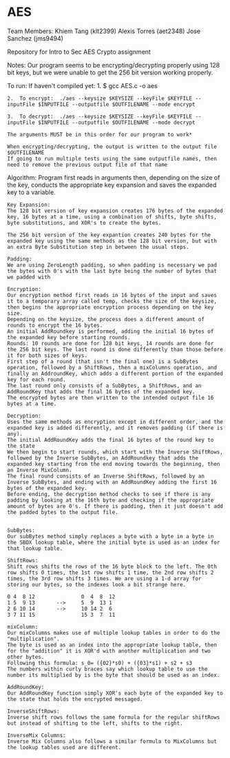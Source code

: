 # AES

Team Members:
Khiem Tang (klt2399)
Alexis Torres (aet2348)
Jose Sanchez (jms9494)

Repository for Intro to Sec AES Crypto assignment

Notes: 
	Our program seems to be encrypting/decrypting properly using 128 bit keys, but we were unable to get the 256 bit version working properly.

To run:
	If haven't compiled yet:
	1.	$ gcc AES.c -o aes

	2.  To encrypt:  ./aes --keysize $KEYSIZE --keyFile $KEYFILE --inputFile $INPUTFILE --outputfile $OUTFILENAME --mode encrypt	

	3. 	To decrypt:  ./aes --keysize $KEYSIZE --keyFile $KEYFILE --inputFile $INPUTFILE --outputfile $OUTFILENAME --mode decrypt

	The arguments MUST be in this order for our program to work*

	When encrypting/decrypting, the output is written to the output file $OUTFILENAME
	If going to run multiple tests using the same outputfile names, then need to remove the previous output file of that name


Algorithm: 
	Program first reads in arguments then, depending on the size of the key, conducts the appropriate key expansion and saves the expanded key to a variable. 

	Key Expansion: 
	The 128 bit version of key expansion creates 176 bytes of the expanded key, 16 bytes at a time, using a combination of shifts, byte shifts, byte substitutions, and XOR's to create the bytes.

	The 256 bit version of the key expantion creates 240 bytes for the expanded key using the same methods as the 128 bit version, but with an extra Byte Substitution step in between the usual steps.

	Padding:
	We are using ZeroLength padding, so when padding is necessary we pad the bytes with 0's with the last byte being the number of bytes that we padded with

	Encryption:
	Our encryption method first reads in 16 bytes of the input and saves it to a temporary array called temp, checks the size of the keysize, then begins the appropriate encryption process depending on the key size.
	Depending on the keysize, the process does a different amount of rounds to encrypt the 16 bytes.
	An initial AddRoundkey is performed, adding the initial 16 bytes of the expanded key before starting rounds.
	Rounds: 10 rounds are done for 128 bit keys, 14 rounds are done for the 256 bit keys. The last round is done differently than those before it for both sizes of keys. 
	First step of a round (that isn't the final one) is a SubBytes operation, followed by a ShiftRows, then a mixColumns operation, and finally an AddroundKey, which adds a different portion of the expanded key for each round.
	The last round only consists of a SubBytes, a ShiftRows, and an AddRoundKey that adds the final 16 bytes of the expanded key.
	The encrypted bytes are then written to the intended output file 16 bytes at a time.

	Decryption: 
	Uses the same methods as encryption except in different order, and the expanded key is added differently, and it removes padding (if there is any). 
	The initial AddRoundKey adds the final 16 bytes of the round key to the state
	We then begin to start rounds, which start with the Inverse ShiftRows, followed by the Inverse SubBytes, an AddRoundkey that adds the expanded key starting from the end moving towards the beginning, then an Inverse MixColumn.
	The final round consists of an Inverse ShiftRows, followed by an Inverse SubBytes, and ending with an AddRoundKey adding the first 16 bytes of the expanded key.
	Before ending, the decryption method checks to see if there is any padding by looking at the 16th byte and checking if the appropriate amount of bytes are 0's. If there is padding, then it just doesn't add the padded bytes to the output file.


	SubBytes: 
	Our subBytes method simply replaces a byte with a byte in a byte in the SBOX lookup table, where the initial byte is used as an index for that lookup table.

	ShiftRows:
	Shift rows shifts the rows of the 16 byte block to the left. The 0th row shifts 0 times, the 1st row shifts 1 time, the 2nd row shifts 2 times, the 3rd row shifts 3 times. We are using a 1-d array for storing our bytes, so the indexes look a bit strange here.

	0 4  8 12				0  4  8  12
	1 5  9 13		-->		5  9  13 1
	2 6 10 14		-->     10 14 2  6
	3 7 11 15				15 3  7  11

	mixColumn:
	Our mixColumns makes use of multiple lookup tables in order to do the "multiplication".
	The byte is used as an index into the appropriate lookup table, then for the "addition" it is XOR'd with another multiplication and two other bytes.
	Following this formula: s_0= ({02}*s0) + ({03}*s1) + s2 + s3
	The numbers within curly braces say which lookup table to use the number its multiplied by is the byte that should be used as an index. 

	AddRoundKey:
	Our AddRoundKey function simply XOR's each byte of the expanded key to the state that holds the encrypted messaged.

	InverseShiftRows:
	Inverse shift rows follows the same formula for the regular shiftRows but instead of shifting to the left, shifts to the right.

	InverseMix Columns:
	Inverse Mix Columns also follows a similar formula to MixColumns but the lookup tables used are different.

